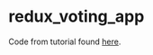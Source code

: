 # redux_voting_app

Code from tutorial found [here](http://teropa.info/blog/2015/09/10/full-stack-redux-tutorial.html#setting-up-the-socket-io-client).
